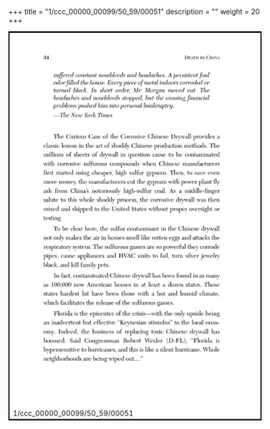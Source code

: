 +++
title = "1/ccc_00000_00099/50_59/00051"
description = ""
weight = 20
+++

<table style="border:2px solid black;max-width:800px;max-height:800px;" 
><tr><td>
<img class="center-fit-jpg"
src="/jpg_/out_jpg_dbc_051.jpg">
1/ccc_00000_00099/50_59/00051
</img></td></tr></table>
